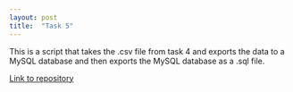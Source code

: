 ```yaml
---
layout: post
title:  "Task 5"
---
```

This is a script that takes the .csv file from task 4 and exports the data to a MySQL database and then exports the MySQL database as a .sql file. 

[Link to repository](https://github.com/NimBreitenfeld/task-5-database-interface)